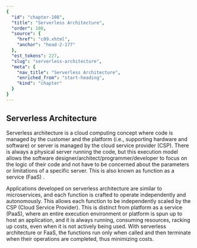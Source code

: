 ```yaml
---
{
  "id": "chapter-108",
  "title": "Serverless Architecture",
  "order": 108,
  "source": {
    "href": "c09.xhtml",
    "anchor": "head-2-177"
  },
  "est_tokens": 227,
  "slug": "serverless-architecture",
  "meta": {
    "nav_title": "Serverless Architecture",
    "enriched_from": "start-heading",
    "kind": "chapter"
  }
}
---
```

## Serverless Architecture

Serverless architecture is a cloud computing concept where code is managed by the customer and the platform (i.e., supporting hardware and software) or server is managed by the cloud service provider (CSP). There is always a physical server running the code, but this execution model allows the software designer/architect/programmer/developer to focus on the logic of their code and not have to be concerned about the parameters or limitations of a specific server. This is also known as function as a service (FaaS) .

Applications developed on serverless architecture are similar to microservices, and each function is crafted to operate independently and autonomously. This allows each function to be independently scaled by the CSP (Cloud Service Provider). This is distinct from platform as a service (PaaS), where an entire execution environment or platform is spun up to host an application, and it is always running, consuming resources, racking up costs, even when it is not actively being used. With serverless architecture or FaaS, the functions run only when called and then terminate when their operations are completed, thus minimizing costs.
